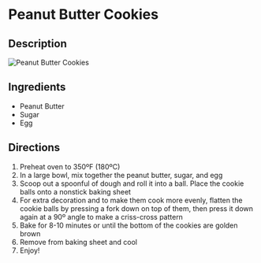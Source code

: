 # Peanut Butter Cookies

## Description
![Peanut Butter Cookies](https://www.themealdb.com/images/media/meals/1544384070.jpg "Peanut Butter Cookies")

## Ingredients
- Peanut Butter
- Sugar
- Egg

## Directions
1. Preheat oven to 350ºF (180ºC)
2. In a large bowl, mix together the peanut butter, sugar, and egg
3. Scoop out a spoonful of dough and roll it into a ball. Place the cookie balls onto a nonstick baking sheet
4. For extra decoration and to make them cook more evenly, flatten the cookie balls by pressing a fork down on top of them, then press it down again at a 90º angle to make a criss-cross pattern
5. Bake for 8-10 minutes or until the bottom of the cookies are golden brown
6. Remove from baking sheet and cool
7. Enjoy!
